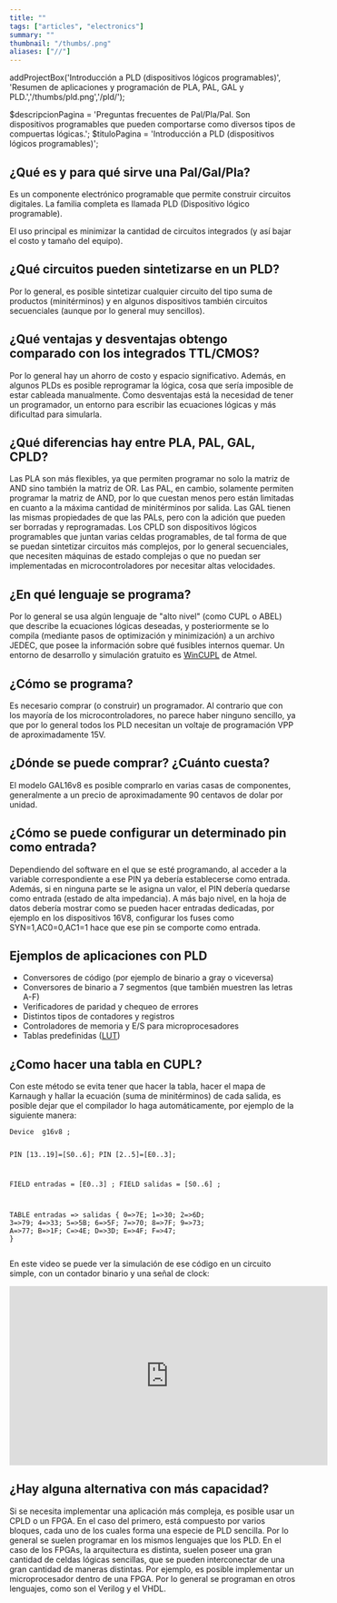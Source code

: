 ```yaml
---
title: ""
tags: ["articles", "electronics"]
summary: ""
thumbnail: "/thumbs/.png"
aliases: ["//"]
---
```

addProjectBox('Introducción a PLD (dispositivos lógicos programables)', 'Resumen de aplicaciones y programación de PLA, PAL, GAL y PLD.','/thumbs/pld.png','/pld/');

$descripcionPagina = 'Preguntas frecuentes de Pal/Pla/Pal. Son dispositivos programables que pueden comportarse como diversos tipos de compuertas lógicas.';
	$tituloPagina = 'Introducción a PLD (dispositivos lógicos programables)';

<h2>&iquest;Qué es y para qu&eacute; sirve una Pal/Gal/Pla?</h2>
<p>Es un componente electrónico programable que permite construir circuitos digitales. La familia completa es llamada PLD (Dispositivo lógico programable).</p>
<p>El uso principal es minimizar la cantidad de circuitos integrados (y así bajar el costo y tamaño del equipo).</p>
<h2>&iquest;Qu&eacute; circuitos pueden sintetizarse en un PLD?</h2>
<p>Por lo general, es posible sintetizar cualquier circuito del tipo suma de productos (minitérminos) y en algunos dispositivos también circuitos secuenciales (aunque por lo general muy sencillos).</p>

<h2>&iquest;Qu&eacute; ventajas y desventajas obtengo comparado con los integrados TTL/CMOS?</h2>
<p>Por lo general hay un ahorro de costo y espacio significativo. Además, en algunos PLDs es posible reprogramar la lógica, cosa que sería imposible de estar cableada manualmente. Como desventajas está la necesidad de tener un programador, un entorno para escribir las ecuaciones lógicas y más dificultad para simularla.</p>

<h2>&iquest;Qu&eacute; diferencias hay entre PLA, PAL, GAL, CPLD?</h2>
<p>Las PLA son más flexibles, ya que permiten programar no solo la matriz de AND sino también la matriz de OR. Las PAL, en cambio, solamente permiten programar la matriz de AND, por lo que cuestan menos pero están limitadas en cuanto a la máxima cantidad de minitérminos por salida. Las GAL tienen las mismas propiedades de que las PALs, pero con la adición que pueden ser borradas y reprogramadas. Los CPLD son dispositivos lógicos programables que juntan varias celdas programables, de tal forma de que se puedan sintetizar circuitos más complejos, por lo general secuenciales, que necesiten máquinas de estado complejas o que no puedan ser implementadas en microcontroladores por necesitar altas velocidades.</p>

<h2>&iquest;En qué lenguaje se programa?</h2>
<p>Por lo general se usa algún lenguaje de "alto nivel" (como CUPL o ABEL) que describe la ecuaciones lógicas deseadas, y posteriormente se lo compila (mediante pasos de optimización y minimización) a un archivo JEDEC, que posee la información sobre qué fusibles internos quemar. Un entorno de desarrollo y simulación gratuito es <a href="http://www.atmel.com/tools/WINCUPL.aspx">WinCUPL</a> de Atmel.</p>

<h2>&iquest;C&oacute;mo se programa?</h2>
<p>Es necesario comprar (o construir) un programador. Al contrario que con los mayoría de los microcontroladores, no parece haber ninguno sencillo, ya que por lo general todos los PLD necesitan un voltaje de programación VPP de aproximadamente 15V.</p>

<h2>&iquest;D&oacute;nde se puede comprar? ¿Cuánto cuesta?</h2>
<p>El modelo GAL16v8 es posible comprarlo en varias casas de componentes, generalmente a un precio de aproximadamente 90 centavos de dolar por unidad.</p>

<h2>¿Cómo se puede configurar un determinado pin como entrada?</h2>
<p>Dependiendo del software en el que se esté programando, al acceder a la variable correspondiente a ese PIN ya debería establecerse como entrada. Además, si en ninguna parte se le asigna un valor, el PIN debería quedarse como entrada (estado de alta impedancia). A más bajo nivel, en la hoja de datos debería mostrar como se pueden hacer entradas dedicadas, por ejemplo en los dispositivos 16V8, configurar los fuses como SYN=1,AC0=0,AC1=1 hace que ese pin se comporte como entrada.
</p>

<h2>Ejemplos de aplicaciones con PLD</h2>
<p><ul>
<li>Conversores de código (por ejemplo de binario a gray o viceversa)</li>
<li>Conversores de binario a 7 segmentos (que también muestren las letras A-F)</li>
<li>Verificadores de paridad y chequeo de errores</li>
<li>Distintos tipos de contadores y registros</li>
<li>Controladores de memoria y E/S para microprocesadores</li>
<li>Tablas predefinidas (<a href="http://es.wikipedia.org/wiki/Lookup_table">LUT</a>)</li>
</ul></p>
<h2>&iquest;Como hacer una tabla en CUPL? </h2>
<p>Con este m&eacute;todo se evita tener que hacer la tabla, hacer el mapa de Karnaugh y hallar la ecuaci&oacute;n (suma de minitérminos) de cada salida, es posible dejar que el compilador lo haga automáticamente, por ejemplo de la siguiente manera:</p>
<p><pre><code>Device  g16v8 ;

PIN [13..19]=[S0..6];
PIN [2..5]=[E0..3];

FIELD entradas = [E0..3] ;
FIELD salidas = [S0..6] ;

TABLE entradas => salidas {
	0=>7E;    1=>30;    2=>6D;    3=>79;
	4=>33;    5=>5B;    6=>5F;    7=>70;
	8=>7F;    9=>73;    A=>77;    B=>1F;
	C=>4E;    D=>3D;    E=>4F;    F=>47;
}</code></pre></p>

<p>En este video se puede ver la simulación de ese código en un circuito simple, con un contador binario y una señal de clock:</p>
<p>
<iframe width="560" height="315" src="https://www.youtube.com/embed/NwBH5X1C8pI" frameborder="0" allowfullscreen></iframe>
</p>
<h2>¿Hay alguna alternativa con más capacidad?</h2>
<p>Si se necesita implementar una aplicación más compleja, es posible usar un CPLD o un FPGA. En el caso del primero, está compuesto por varios bloques, cada uno de los cuales forma una especie de PLD sencilla. Por lo general se suelen programar en los mismos lenguajes que los PLD. En el caso de los FPGAs, la arquitectura es distinta, suelen poseer una gran cantidad de celdas lógicas sencillas, que se pueden interconectar de una gran cantidad de maneras distintas. Por ejemplo, es posible implementar un microprocesador dentro de una FPGA. Por lo general se programan en otros lenguajes, como son el Verilog y el VHDL.</p>
